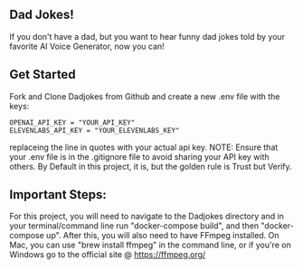 ## Dad Jokes!

If you don't have a dad, but you want to hear funny dad jokes told by your favorite AI Voice Generator, now you can!

## Get Started
Fork and Clone Dadjokes from Github and create a new .env file with the keys:

```
OPENAI_API_KEY = "YOUR_API_KEY"
ELEVENLABS_API_KEY = "YOUR_ELEVENLABS_KEY"
```
replaceing the line in quotes with your actual api key. NOTE: Ensure that your .env file is in the .gitignore file to avoid sharing your API key with others. By Default in this project, it is, but the golden rule is Trust but Verify.


## Important Steps:
For this project, you will need to navigate to the Dadjokes directory and in your terminal/command line run "docker-compose build", and then "docker-compose up". After this, you will also need to have FFmpeg installed. On Mac, you can use "brew install ffmpeg" in the command line, or if you're on Windows go to the official site @ https://ffmpeg.org/
